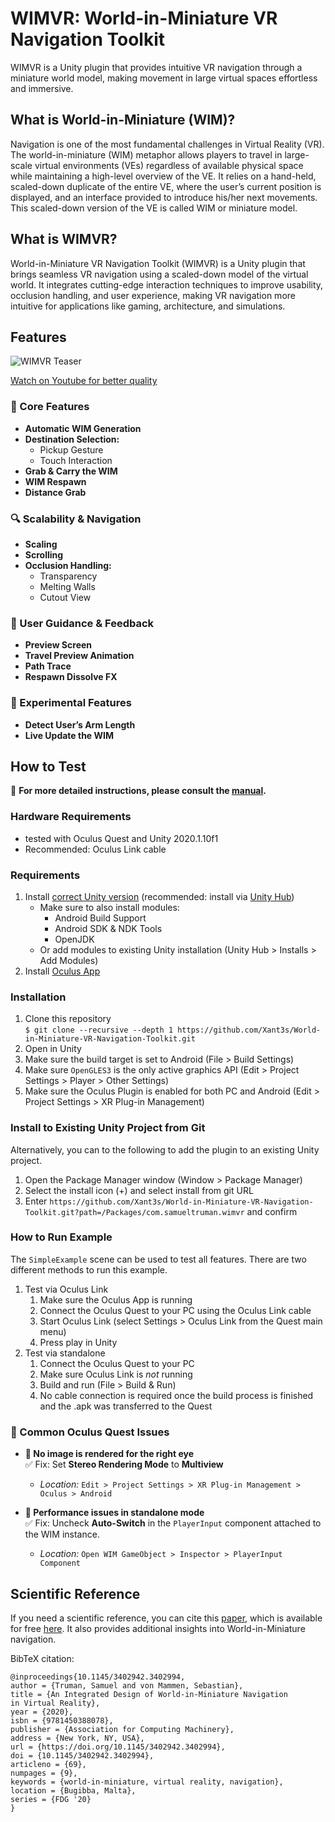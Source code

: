 # WIMVR: World-in-Miniature VR Navigation Toolkit

WIMVR is a Unity plugin that provides intuitive VR navigation through a miniature world model, making movement in large virtual spaces effortless and immersive.

## What is World-in-Miniature (WIM)?

Navigation is one of the most fundamental challenges
in Virtual Reality (VR). The world-in-miniature (WIM) metaphor allows players to travel in large-scale virtual environments (VEs) regardless of available physical space while maintaining a high-level overview of the VE. It relies on a hand-held, scaled-down duplicate of the entire VE, where the user’s current position is displayed, and an interface provided to introduce his/her next movements. This scaled-down version of the VE is called WIM or miniature model.

## What is WIMVR?

World-in-Miniature VR Navigation Toolkit (WIMVR) is a Unity plugin that brings seamless VR navigation using a scaled-down model of the virtual world. It integrates cutting-edge interaction techniques to improve usability, occlusion handling, and user experience, making VR navigation more intuitive for applications like gaming, architecture, and simulations.

## Features

![WIMVR Teaser](Media/wimvr_teaser.gif)

[Watch on Youtube for better quality](https://youtu.be/DzmdxMqrKJw)


### 🚀 Core Features  
- **Automatic WIM Generation**  
- **Destination Selection:**  
  - Pickup Gesture  
  - Touch Interaction  
- **Grab & Carry the WIM**  
- **WIM Respawn**  
- **Distance Grab**  

### 🔍 Scalability & Navigation  
- **Scaling**  
- **Scrolling**  
- **Occlusion Handling:**  
  - Transparency  
  - Melting Walls  
  - Cutout View  

### 🎯 User Guidance & Feedback  
- **Preview Screen**  
- **Travel Preview Animation**  
- **Path Trace**  
- **Respawn Dissolve FX**  

### 🧪 Experimental Features  
- **Detect User’s Arm Length**  
- **Live Update the WIM**  

## How to Test

📖 **For more detailed instructions, please consult the [manual](Manual/Manual.pdf).**


### Hardware Requirements

- tested with Oculus Quest and Unity 2020.1.10f1
- Recommended: Oculus Link cable

### Requirements

1. Install [correct Unity version](ProjectSettings/ProjectVersion.txt) (recommended: install via [Unity Hub](https://unity3d.com/de/get-unity/download))
    - Make sure to also install modules:
      - Android Build Support
      - Android SDK & NDK Tools
      - OpenJDK
    - Or add modules to existing Unity installation (Unity Hub > Installs > Add Modules)
2. Install [Oculus App](https://www.oculus.com/setup/)

### Installation

1. Clone this repository  
   ```$ git clone --recursive --depth 1 https://github.com/Xant3s/World-in-Miniature-VR-Navigation-Toolkit.git```
2. Open in Unity
3. Make sure the build target is set to Android (File > Build Settings)
4. Make sure `OpenGLES3` is the only active graphics API (Edit > Project Settings > Player > Other Settings)
5. Make sure the Oculus Plugin is enabled for both PC and Android (Edit > Project Settings > XR Plug-in Management)

### Install to Existing Unity Project from Git

Alternatively, you can to the following to add the plugin to an existing Unity project.

1. Open the Package Manager window (Window > Package Manager)
2. Select the install icon (+) and select install from git URL
3. Enter `https://github.com/Xant3s/World-in-Miniature-VR-Navigation-Toolkit.git?path=/Packages/com.samueltruman.wimvr` and confirm


### How to Run Example

The `SimpleExample` scene can be used to test all features. There are two different methods to run this example.

1. Test via Oculus Link
   1. Make sure the Oculus App is running
   2. Connect the Oculus Quest to your PC using the Oculus Link cable
   3. Start Oculus Link (select Settings > Oculus Link from the Quest main menu)
   4. Press play in Unity
2. Test via standalone
   1. Connect the Oculus Quest to your PC
   2. Make sure Oculus Link is *not* running
   3. Build and run (File > Build & Run)
   4. No cable connection is required once the build process is finished and the .apk was transferred to the Quest

### 🔧 Common Oculus Quest Issues  

- **🛑 No image is rendered for the right eye**  
  ✅ Fix: Set **Stereo Rendering Mode** to **Multiview**  
  - _Location:_ `Edit > Project Settings > XR Plug-in Management > Oculus > Android`  

- **🐌 Performance issues in standalone mode**  
  ✅ Fix: Uncheck **Auto-Switch** in the `PlayerInput` component attached to the WIM instance.  
  - _Location:_ `Open WIM GameObject > Inspector > PlayerInput Component`



## Scientific Reference

If you need a scientific reference, you can cite this [paper](https://dl.acm.org/doi/10.1145/3402942.3402994), which is available for free [here](https://www.researchgate.net/publication/344368828_An_Integrated_Design_of_World-in-Miniature_Navigation_in_Virtual_Reality). It also provides additional insights into World-in-Miniature navigation.

BibTeX citation:

```
@inproceedings{10.1145/3402942.3402994,
author = {Truman, Samuel and von Mammen, Sebastian},
title = {An Integrated Design of World-in-Miniature Navigation 
in Virtual Reality},
year = {2020},
isbn = {9781450388078},
publisher = {Association for Computing Machinery},
address = {New York, NY, USA},
url = {https://doi.org/10.1145/3402942.3402994},
doi = {10.1145/3402942.3402994},
articleno = {69},
numpages = {9},
keywords = {world-in-miniature, virtual reality, navigation},
location = {Bugibba, Malta},
series = {FDG '20}
}
```